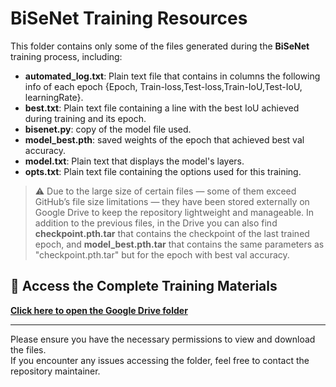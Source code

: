 # BiSeNet Training Resources

This folder contains only some of the files generated during the **BiSeNet** training process, including:

* **automated_log.txt**: Plain text file that contains in columns the following info of each epoch {Epoch, Train-loss,Test-loss,Train-IoU,Test-IoU, learningRate}.
* **best.txt**: Plain text file containing a line with the best IoU achieved during training and its epoch.
* **bisenet.py**: copy of the model file used. 
* **model_best.pth**: saved weights of the epoch that achieved best val accuracy.
* **model.txt**: Plain text that displays the model's layers.
* **opts.txt**: Plain text file containing the options used for this training.

> ⚠️ Due to the large size of certain files — some of them exceed GitHub’s file size limitations — they have been stored externally on Google Drive to keep the repository lightweight and manageable. In addition to the previous files, in the Drive you can also find **checkpoint.pth.tar** that contains the checkpoint of the last trained epoch, and **model_best.pth.tar** that contains the same parameters as "checkpoint.pth.tar" but for the epoch with best val accuracy.

## 🔗 Access the Complete Training Materials

[**Click here to open the Google Drive folder**](https://drive.google.com/drive/folders/1fAm8san3WTsCS3yB08mgxdaGFYr1AscU?usp=sharing)

---

Please ensure you have the necessary permissions to view and download the files.  
If you encounter any issues accessing the folder, feel free to contact the repository maintainer.